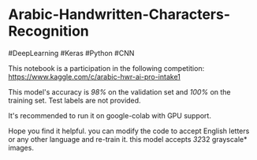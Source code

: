 # Arabic-Handwritten-Characters-Recognition

#DeepLearning #Keras #Python #CNN

This notebook is a participation in the following competition: https://www.kaggle.com/c/arabic-hwr-ai-pro-intake1

This model's accuracy is *98%* on the validation set and *100%* on the training set. Test labels are not provided.

It's recommended to run it on google-colab with GPU support. 

Hope you find it helpful. you can modify the code to accept English letters or any other language and re-train it.
this model accepts *32*32 grayscale* images.
